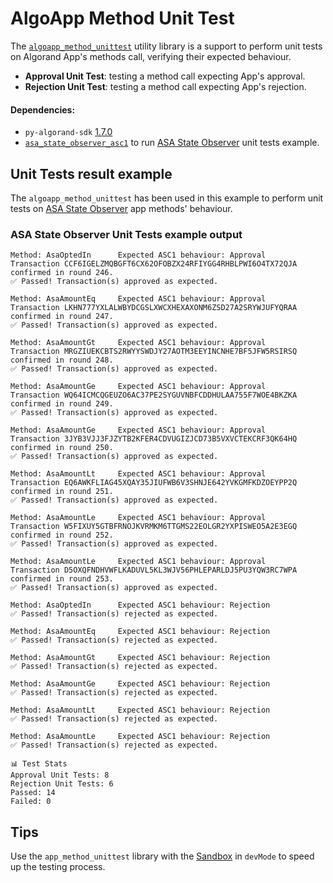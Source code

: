 # AlgoApp Method Unit Test
The [`algoapp_method_unittest`](https://github.com/cusma/algoapp_method_unittest/blob/main/algoapp_method_unittest.py) 
utility library is a support to perform unit tests on Algorand App's methods call, verifying their expected behaviour.

- **Approval Unit Test**: testing a method call expecting App's approval.
- **Rejection Unit Test**: testing a method call expecting App's rejection.

#### Dependencies:
- `py-algorand-sdk` [1.7.0](https://github.com/algorand/py-algorand-sdk/releases/tag/v1.7.0)
- [`asa_state_observer_asc1`](https://github.com/cusma/asa_state_observer/blob/main/asa_state_observer_asc1.py) to run [ASA State Observer](https://github.com/cusma/algoapp_method_unittest/blob/main/asa_state_observer_test.py) unit tests example.

## Unit Tests result example
The `algoapp_method_unittest` has been used in this example to perform unit
tests on [ASA State Observer](https://github.com/cusma/asa_state_observer) app methods' behaviour.

### ASA State Observer Unit Tests example output
```
Method: AsaOptedIn		Expected ASC1 behaviour: Approval
Transaction CCF6IGELZMQBGFT6CX62OFOBZX24RFIYGG4RHBLPWI6O4TX72QJA confirmed in round 246.
✅️ Passed! Transaction(s) approved as expected.

Method: AsaAmountEq		Expected ASC1 behaviour: Approval
Transaction LKHN777YXLALWBYDCGSLXWCXHEXAXONM6ZSD27A2SRYWJUFYQRAA confirmed in round 247.
✅️ Passed! Transaction(s) approved as expected.

Method: AsaAmountGt		Expected ASC1 behaviour: Approval
Transaction MRGZIUEKCBTS2RWYYSWDJY27AOTM3EEYINCNHE7BF5JFW5RSIRSQ confirmed in round 248.
✅️ Passed! Transaction(s) approved as expected.

Method: AsaAmountGe		Expected ASC1 behaviour: Approval
Transaction WQ64ICMCQGEUZO6AC37PE2SYGUVNBFCDDHULAA755F7WOE4BKZKA confirmed in round 249.
✅️ Passed! Transaction(s) approved as expected.

Method: AsaAmountGe		Expected ASC1 behaviour: Approval
Transaction 3JYB3VJJ3FJZYTB2KFER4CDVUGIZJCD73B5VXVCTEKCRF3QK64HQ confirmed in round 250.
✅️ Passed! Transaction(s) approved as expected.

Method: AsaAmountLt		Expected ASC1 behaviour: Approval
Transaction EQ6AWKFLIAG45XQAY35JIUFWB6V3SHNJE642YVKGMFKDZOEYPP2Q confirmed in round 251.
✅️ Passed! Transaction(s) approved as expected.

Method: AsaAmountLe		Expected ASC1 behaviour: Approval
Transaction W5FIXUY5GTBFRNOJKVRMKM6TTGMS22EOLGR2YXPISWEO5A2E3EGQ confirmed in round 252.
✅️ Passed! Transaction(s) approved as expected.

Method: AsaAmountLe		Expected ASC1 behaviour: Approval
Transaction D5OXQFNDHVWFLKADUVL5KL3WJV56PHLEPARLDJ5PU3YQW3RC7WPA confirmed in round 253.
✅️ Passed! Transaction(s) approved as expected.

Method: AsaOptedIn		Expected ASC1 behaviour: Rejection
✅️ Passed! Transaction(s) rejected as expected.

Method: AsaAmountEq		Expected ASC1 behaviour: Rejection
✅️ Passed! Transaction(s) rejected as expected.

Method: AsaAmountGt		Expected ASC1 behaviour: Rejection
✅️ Passed! Transaction(s) rejected as expected.

Method: AsaAmountGe		Expected ASC1 behaviour: Rejection
✅️ Passed! Transaction(s) rejected as expected.

Method: AsaAmountLt		Expected ASC1 behaviour: Rejection
✅️ Passed! Transaction(s) rejected as expected.

Method: AsaAmountLe		Expected ASC1 behaviour: Rejection
✅️ Passed! Transaction(s) rejected as expected.

📊 Test Stats
Approval Unit Tests: 8
Rejection Unit Tests: 6
Passed: 14
Failed: 0
```

## Tips
Use the `app_method_unittest` library with the [Sandbox](https://developer.algorand.org/articles/introducing-sandbox-20/)
in `devMode` to speed up the testing process.
